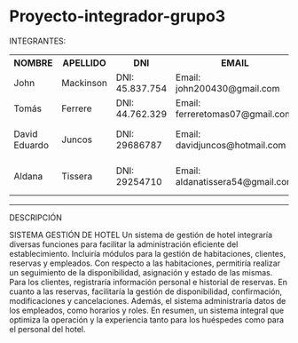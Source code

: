 # Proyecto-integrador-grupo3
 INTEGRANTES:
 <table>
  <tr>
   <th>
    NOMBRE
   </th>
   <th>
    APELLIDO
   </th>
   <th>
    DNI
   </th>
   <th>
    EMAIL
   </th>
   <th>
    REPOSITORIO GIT
   </th>
   <th>
    REPOSITORIO PERSONAL
   </th>
   <tr>
    <td>
     John
    </td>
    <td>
     Mackinson
    </td>
    <td>
     DNI: 45.837.754
    </td>
    <td>
     Email: john200430@gmail.com
    </td>
    <td>
     Github: https://github.com/johnmack10
    </td>
    <td>
     Repositorio: https://github.com/johnmack10/repo_personal
    </td>
   </tr>
  <tr>
    <td>
     Tomás
    </td>
    <td>
     Ferrere
    </td>
    <td>
     DNI: 44.762.329
    </td>
    <td>
     Email: ferreretomas07@gmail.com
    </td>
    <td>
     Github: https://github.com/ttomy14
    </td>
    <td>
     Repositorio: https://github.com/ttomy14/Repositorio_Personal
    </td>
   </tr>
  <tr>
    <td>
     David Eduardo
    </td>
   <td>
     Juncos
    </td>
    <td>
     DNI: 29686787
    </td>
    <td>
     Email: davidjuncos@hotmail.com
    </td>
    <td>
     Github: https://github.com/davidJuncos
    </td>
    <td>
     Repositorio: https://github.com/davidJuncos/Personal-ISPC-Evidencia2
    </td>
   </tr>
  <tr>
    <td>
     Aldana
    </td>
   <td>
     Tissera
    </td>
    <td>
     DNI: 29254710
    </td>
    <td>
     Email: aldanatissera54@gmail.com
    </td>
    <td>
     Github: https://github.com/Aldana1948
    </td>
    <td>
     Repositorio : https://github.com/Aldana1948/repositorio-personal
    </td>
   </tr>
  </tr>
 </table>
 

---
DESCRIPCIÓN 

SISTEMA GESTIÓN DE HOTEL
Un sistema de gestión de hotel integraría diversas funciones para facilitar la administración eficiente del establecimiento. Incluiría módulos para la gestión de habitaciones, clientes, reservas y empleados. Con respecto a las habitaciones, permitiría realizar un seguimiento de la disponibilidad, asignación y estado de las mismas. Para los clientes, registraría información personal e historial de reservas. En cuanto a las reservas, facilitaría la gestión de disponibilidad, confirmación, modificaciones y cancelaciones. Además, el sistema administraría datos de los empleados, como horarios y roles. En resumen, un sistema integral que optimiza la operación y la experiencia tanto para los huéspedes como para el personal del hotel.
